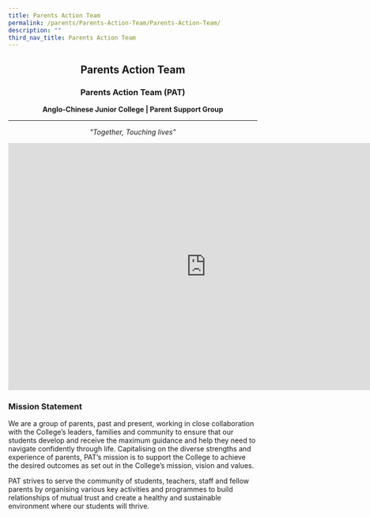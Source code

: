```yaml
---
title: Parents Action Team
permalink: /parents/Parents-Action-Team/Parents-Action-Team/
description: ""
third_nav_title: Parents Action Team
---
```

## <center> Parents Action Team </center>

### <center> Parents Action Team (PAT) </center>

**<center> Anglo-Chinese Junior College&nbsp;|&nbsp;Parent Support Group</center>**

***
_<center>"Together, Touching lives"</center>_

<iframe allowfullscreen="true" height="500" width="800" frameborder="0" src="https://docs.google.com/presentation/d/e/2PACX-1vRXc5D4Jz6vnftVkmYMeo7nVUJXXgEB9bHhu4PBzsZrUt_PyUsEBe8Rnx-zN0ID6VP7OoNWIMw9w3T6/embed?start=false&amp;loop=false&amp;delayms=3000"></iframe>


### Mission Statement


We are a group of parents, past and present, working in close collaboration with the College’s leaders, families and community to ensure that our students develop and receive the maximum guidance and help they need to navigate confidently through life. Capitalising on the diverse strengths and experience of parents, PAT’s mission is to support the College to achieve the desired outcomes as set out in the College’s mission, vision and values.

PAT strives to serve the community of students, teachers, staff and fellow parents by organising various key activities and programmes to build relationships of mutual trust and create a healthy and sustainable environment where our students will thrive.